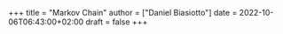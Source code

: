 +++
title = "Markov Chain"
author = ["Daniel Biasiotto"]
date = 2022-10-06T06:43:00+02:00
draft = false
+++
